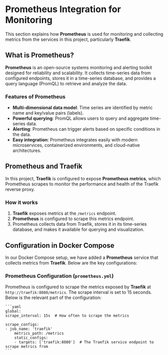 # Prometheus Integration for Monitoring

This section explains how **Prometheus** is used for monitoring and collecting metrics from the services in this project, particularly **Traefik**.

## What is Prometheus?

**Prometheus** is an open-source systems monitoring and alerting toolkit designed for reliability and scalability. It collects time-series data from configured endpoints, stores it in a time-series database, and provides a query language (PromQL) to retrieve and analyze the data.

### Features of Prometheus

- **Multi-dimensional data model**: Time series are identified by metric name and key/value pairs (labels).
- **Powerful querying**: PromQL allows users to query and aggregate time-series data.
- **Alerting**: Prometheus can trigger alerts based on specific conditions in the data.
- **Easy integration**: Prometheus integrates easily with modern microservices, containerized environments, and cloud-native architectures.

## Prometheus and Traefik

In this project, **Traefik** is configured to expose **Prometheus metrics**, which Prometheus scrapes to monitor the performance and health of the Traefik reverse proxy.

### How it works

1. **Traefik** exposes metrics at the `/metrics` endpoint.
2. **Prometheus** is configured to scrape this metrics endpoint.
3. Prometheus collects data from Traefik, stores it in its time-series database, and makes it available for querying and visualization.

## Configuration in Docker Compose

In our Docker Compose setup, we have added a **Prometheus** service that collects metrics from **Traefik**. Below are the key configurations:

### Prometheus Configuration (`prometheus.yml`)

Prometheus is configured to scrape the metrics exposed by **Traefik** at `http://traefik:8080/metrics`. The scrape interval is set to 15 seconds. Below is the relevant part of the configuration:

    ```yaml
    global:
    scrape_interval: 15s  # How often to scrape the metrics

    scrape_configs:
    - job_name: 'traefik'
        metrics_path: /metrics
        static_configs:
        - targets: ['traefik:8080']  # The Traefik service endpoint to scrape metrics from
    ```
